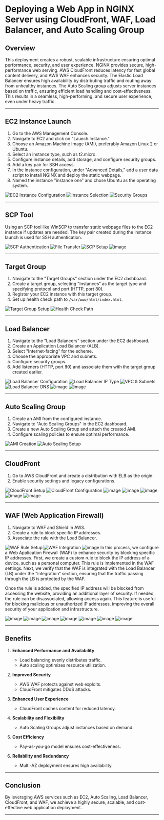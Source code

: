 # Deploying a Web App in NGINX Server using CloudFront, WAF, Load Balancer, and Auto Scaling Group

## Overview
This deployment creates a robust, scalable infrastructure ensuring optimal performance, security, and user experience. NGINX provides secure, high-performance web serving. AWS CloudFront reduces latency for fast global content delivery, and AWS WAF enhances security. The Elastic Load Balancer ensures high availability by distributing traffic and routing away from unhealthy instances. The Auto Scaling group adjusts server instances based on traffic, ensuring efficient load handling and cost-effectiveness. This results in a seamless, high-performing, and secure user experience, even under heavy traffic.

---

## EC2 Instance Launch

1. Go to the AWS Management Console.
2. Navigate to EC2 and click on "Launch Instance."
3. Choose an Amazon Machine Image (AMI), preferably Amazon Linux 2 or Ubuntu.
4. Select an instance type, such as t2.micro.
5. Configure instance details, add storage, and configure security groups.
6. Add a key pair for SSH access.
7. In the instance configuration, under "Advanced Details," add a user data script to install NGINX and deploy the static webpage.
8. Named the instance "instance one" and chose Ubuntu as the operating system.

![EC2 Instance Configuration](https://github.com/user-attachments/assets/ca878cfb-30c6-4c67-85aa-8c362bbb42c3)
![Instance Selection](https://github.com/user-attachments/assets/21c20845-df45-453d-bb7b-713f1d999668)
![Security Groups](https://github.com/user-attachments/assets/f8266da8-0f63-4d75-8383-1b4990d2dc27)

---

## SCP Tool
Using an SCP tool like WinSCP to transfer static webpage files to the EC2 instance if updates are needed. The key pair created during the instance launch is used for SSH authentication.

![SCP Authentication](https://github.com/user-attachments/assets/76fcb550-977c-4acb-8437-3ae8b68fd667)
![File Transfer](https://github.com/user-attachments/assets/d49d5f9a-a71d-46a4-aaea-cb711eb3b401)
![SCP Setup](https://github.com/user-attachments/assets/469fc6f6-4317-4663-a3fe-f17a25d5c721)
![image](https://github.com/user-attachments/assets/98b4736f-0705-4640-b18e-f34ab895d1fa)


---

## Target Group

1. Navigate to the "Target Groups" section under the EC2 dashboard.
2. Create a target group, selecting "Instances" as the target type and specifying protocol and port (HTTP, port 80).
3. Register your EC2 instance with this target group.
4. Set up health check path to `/var/www/html/index.html`.

![Target Group Setup](https://github.com/user-attachments/assets/933540d8-ca44-4e68-8032-32197df084b1)
![Health Check Path](https://github.com/user-attachments/assets/253e1dbc-f3bd-4fdf-bf80-ebe19e3b7638)

---

## Load Balancer

1. Navigate to the "Load Balancers" section under the EC2 dashboard.
2. Create an Application Load Balancer (ALB).
3. Select "Internet-facing" for the scheme.
4. Choose the appropriate VPC and subnets.
5. Configure security groups.
6. Add listeners (HTTP, port 80) and associate them with the target group created earlier.

![Load Balancer Configuration](https://github.com/user-attachments/assets/19155ccb-6f8a-43ab-8c3b-7b1e91a0acd7)
![Load Balancer IP Type](https://github.com/user-attachments/assets/7b8682f8-d50e-46ef-8619-1747f644b439)
![VPC & Subnets](https://github.com/user-attachments/assets/cc101fc4-8f17-411a-9283-edfa86a57c37)
![Load Balancer DNS](https://github.com/user-attachments/assets/01d102c0-a4b0-4363-b83e-53a7eac5e32b)
![image](https://github.com/user-attachments/assets/e6a508ef-21ce-4c49-8f6f-bd59682fa7f4)
![image](https://github.com/user-attachments/assets/5ea4806e-ebd2-43b8-a2cf-cb6863f772db)


---

## Auto Scaling Group

1. Create an AMI from the configured instance.
2. Navigate to "Auto Scaling Groups" in the EC2 dashboard.
3. Create a new Auto Scaling Group and attach the created AMI.
4. Configure scaling policies to ensure optimal performance.

![AMI Creation](https://github.com/user-attachments/assets/e44783ea-78f7-4dff-a747-48b3664eb0d4)
![Auto Scaling Setup](https://github.com/user-attachments/assets/8ea7bc93-8bf2-4f3a-bb55-5e691db17107)

---

## CloudFront

1. Go to AWS CloudFront and create a distribution with ELB as the origin.
2. Enable security settings and legacy configurations.

![CloudFront Setup](https://github.com/user-attachments/assets/876b8fef-a63a-42aa-8c8c-717247a927ff)
![CloudFront Configuration](https://github.com/user-attachments/assets/71470773-8da5-4c2e-86fa-b2a03be8d45a)
![image](https://github.com/user-attachments/assets/23a87d8d-4faa-4037-9a42-1bf17497893f)
![image](https://github.com/user-attachments/assets/548ff974-2bab-4d50-9ae8-3f77e2e0aa98)
![image](https://github.com/user-attachments/assets/460a887f-1971-4b3c-b01c-a8e34307498e)
![image](https://github.com/user-attachments/assets/b07422b8-2947-474e-b772-e39550992c91)
![image](https://github.com/user-attachments/assets/e522b67e-0f77-44e1-93b5-a37b7dfe5cf0)


---

## WAF (Web Application Firewall)

1. Navigate to WAF and Shield in AWS.
2. Create a rule to block specific IP addresses.
3. Associate the rule with the Load Balancer.

![WAF Rule Setup](https://github.com/user-attachments/assets/836f5896-e8b5-4d90-bde2-255873b77573)
![WAF Integration](https://github.com/user-attachments/assets/7f800d7d-8e69-4f41-af8c-debf96255e24)
![image](https://github.com/user-attachments/assets/e330135d-95d7-412a-ab46-ea68839fbacc)
In this process, we configure a Web Application Firewall (WAF) to enhance security by blocking specific IP addresses. First, we create a custom rule to block the IP address of a device, such as a personal computer. This rule is implemented in the WAF settings. Next, we verify that the WAF is integrated with the Load Balancer (LB) under the "Integration" section, ensuring that the traffic passing through the LB is protected by the WAF.

Once the rule is added, the specified IP address will be blocked from accessing the website, providing an additional layer of security. If needed, the rule can be disassociated, allowing access again. This feature is useful for blocking malicious or unauthorized IP addresses, improving the overall security of your application and infrastructure.


![image](https://github.com/user-attachments/assets/cefd1689-8c0c-4bf3-af14-3ee7a7b130b4)
![image](https://github.com/user-attachments/assets/9976dfc7-13bb-43e8-86d7-72a5158fcb81)
![image](https://github.com/user-attachments/assets/3dadd6a5-c9d1-4848-af0c-77846dc1ca51)
![image](https://github.com/user-attachments/assets/c134db66-e104-48a1-99fe-22a7d0445369)
![image](https://github.com/user-attachments/assets/ea2bee59-cc2d-4b8f-849e-375c5e59a7e7)
![image](https://github.com/user-attachments/assets/d53dcb6e-fea2-4fd0-91bc-4b5cdcbfb0c4)
![image](https://github.com/user-attachments/assets/e3077323-e218-4f63-8f71-52fa7f2c5126)

---

## Benefits

1. **Enhanced Performance and Availability**
   - Load balancing evenly distributes traffic.
   - Auto scaling optimizes resource utilization.

2. **Improved Security**
   - AWS WAF protects against web exploits.
   - CloudFront mitigates DDoS attacks.

3. **Enhanced User Experience**
   - CloudFront caches content for reduced latency.

4. **Scalability and Flexibility**
   - Auto Scaling Groups adjust instances based on demand.

5. **Cost Efficiency**
   - Pay-as-you-go model ensures cost-effectiveness.

6. **Reliability and Redundancy**
   - Multi-AZ deployment ensures high availability.

---

## Conclusion
By leveraging AWS services such as EC2, Auto Scaling, Load Balancer, CloudFront, and WAF, we achieve a highly secure, scalable, and cost-effective web application deployment.

---
